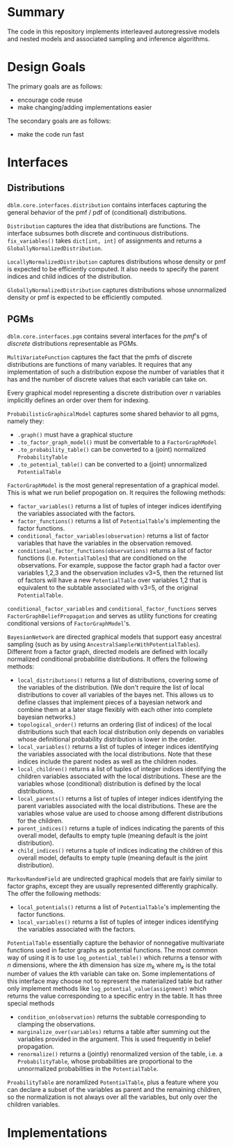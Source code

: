 # Summary
The code in this repository implements interleaved autoregressive models and nested models and associated sampling and inference algorithms.

# Design Goals
The primary goals are as follows:
* encourage code reuse
* make changing/adding implementations easier
  
The secondary goals are as follows:
* make the code run fast

# Interfaces
## Distributions
```dblm.core.interfaces.distribution``` contains interfaces capturing the general behavior of the pmf / pdf of (conditional) distributions.

```Distribution``` captures the idea that distributions are functions. The interface subsumes both discrete and continuous distributions. ```fix_variables()``` takes ```dict[int, int]``` of assignments and returns a ```GloballyNormalizedDistribution```.

```LocallyNormalizedDistribution``` captures distributions whose density or pmf is expected to be efficiently computed. It also needs to specify the parent indices and child indices of the distribution.

```GloballyNormalizedDistribution``` captures distributions whose unnormalized density or pmf is expected to be efficiently computed.


## PGMs

```dblm.core.interfaces.pgm``` contains several interfaces for the *pmf*'s of *discrete* distributions representable as PGMs. 

```MultiVariateFunction``` captures the fact that the pmfs of discrete distributions are functions of many variables. It requires that any implementation of such a distribution expose the number of variables that it has and the number of discrete values that each variable can take on. 

Every graphical model representing a discrete distribution over $n$ variables implicitly defines an order over them for indexing.

```ProbabilisticGraphicalModel``` captures some shared behavior to all pgms, namely they:
* ```.graph()``` must have a graphical stucture
* ```.to_factor_graph_model()``` must be convertable to a ```FactorGraphModel```
* ```.to_probability_table()``` can be converted to a (joint) normalized ```ProbabilityTable```
* ```.to_potential_table()``` can be converted to a (joint) unnormalized ```PotentialTable```


```FactorGraphModel``` is the most general representation of a graphical model. This is what we run belief propogation on. It requires the following methods:
* ```factor_variables()``` returns a list of tuples of integer indices identifying the variables associated with the factors.
* ```factor_functions()``` returns a list of ```PotentialTable```'s implementing the factor functions.
* ```conditional_factor_variables(observation)``` returns a list of factor variables that have the variables in the observation removed.
* ```conditional_factor_functions(observations)``` returns a list of factor functions (i.e. ```PotentialTables```) that are conditioned on the observations. For example, suppose the factor graph had a factor over variables 1,2,3 and the observation includes v3=5, then the returned list of factors will have a new ```PotentialTable``` over variables 1,2 that is equivalent to the subtable associated with v3=5, of the original ```PotentialTable```.

```conditional_factor_variables``` and ```conditional_factor_functions``` serves `FactorGraphBeliefPropagation` and serves as utility functions for creating conditional versions of `FactorGraphModel`'s.

```BayesianNetwork``` are directed graphical models that support easy ancestral sampling (such as by using ```AncestralSamplerWithPotentialTables```). Different from a factor graph, directed models are defined with locally normalized conditional probabilitie distributions. It offers the following methods:
* ```local_distributions()``` returns a list of distributions, covering some of the variables of the distribution. (We don't require the list of local distributions to cover all variables of the bayes net. This allows us to define classes that implement pieces of a bayesian network and combine them at a later stage flexibly with each other into complete bayesian networks.)
* ```topological_order()``` returns an ordering (list of indices) of the local distributions such that each local distribution only depends on variables whose definitional probability distribution is lower in the order.
* ```local_variables()``` returns a list of tuples of integer indices identifying the variables associated with the local distributions. Note that these indices include the parent nodes as well as the children nodes.
* ```local_children()``` returns a list of tuples of integer indices identifying the children variables associated with the local distributions. These are the variables whose (conditional) distribution is defined by the local distributions.
* ```local_parents()``` returns a list of tuples of integer indices identifying the parent variables associated with the local distributions. These are the variables whose value are used to choose among different distributions for the children.
* ```parent_indices()```
 returns a tuple of indices indicating the parents of this overall model, defaults to empty tuple (meaning default is the joint distribution).
* ```child_indices()```
 returns a tuple of indices indicating the children of this overall model, defaults to empty tuple (meaning default is the joint distribution).

```MarkovRandomField``` are undirected graphical models that are fairly similar to factor graphs, except they are usually represented differently graphically. The offer the following methods:
* ```local_potentials()``` returns a list of ```PotentialTable```'s implementing the factor functions.
* ```local_variables()``` returns a list of tuples of integer indices identifying the variables associated with the factors.

```PotentialTable``` essentially capture the behavior of nonnegative multivariate functions used in factor graphs as potential functions. The most common way of using it is to use ```log_potential_table()``` which returns a tensor with $n$ dimensions, where the $k$th dimension has size $m_k$ where $m_k$ is the total number of values the $k$th variable can take on. Some implementations of this interface may choose not to represent the materialized table but rather only implement methods like ```log_potential_value(assignment)``` which returns the value corresponding to a specific entry in the table. It has three special methods
* ```condition_on(observation)``` returns the subtable corresponding to clamping the observations.
* ```marginalize_over(variables)``` returns a table after summing out the variables provided in the argument. This is used frequently in belief propagation.
* ```renormalize()``` returns a (jointly) renormalized version of the table, i.e. a ```ProbabilityTable```, whose probabilities are proportional to the unnormalized probabilities in the ```PotentialTable```.

```ProabilityTable``` are noramlized ```PotentialTable```, plus a feature where you can declare a subset of the variables as parent and the remaining children, so the normalization is not always over all the variables, but only over the children variables.
# Implementations
